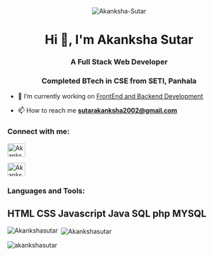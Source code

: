 <div align="center">
<img src="https://steamuserimages-a.akamaihd.net/ugc/1750192580777325570/34439813918391F33D5B5A681CD1E2F8035056C2/?imw=637&imh=358&ima=fit&impolicy=Letterbox&imcolor=%23000000&letterbox=true" alt="Akanksha-Sutar" />
</div>
<h1 align="center">Hi 👋, I'm Akanksha Sutar</h1>
<h3 align="center">A Full Stack Web Developer</h3>
<h3 align="center">Completed BTech in CSE from SETI, Panhala</h3>


- 🔭 I’m currently working on [FrontEnd and Backend Development](https://github.com/Akanksha-Sutar)

- 📫 How to reach me **sutarakanksha2002@gmail.com**

<h3 align="left">Connect with me:</h3>
<p align="left">

<a href="https://linkedin.com/in/Akanksha-Sutar" target="blank"><img align="center" src="https://raw.githubusercontent.com/rahuldkjain/github-profile-readme-generator/master/src/images/icons/Social/linked-in-alt.svg" alt="Akanksha-Sutar" height="30" width="40" /></a>

<a href="https://instagram.com/Akshu__1922" target="blank"><img align="center" src="https://raw.githubusercontent.com/rahuldkjain/github-profile-readme-generator/master/src/images/icons/Social/instagram.svg" alt="Akanksha-Sutar" height="30" width="40" /></a>

<h3 align="left">Languages and Tools:</h3>
<p><h2>HTML  CSS  Javascript  Java  SQL  php  MYSQL</h2>
</p>

<p><img align="left" src="https://github-readme-stats.vercel.app/api/top-langs?username=Akanksha-Sutar&show_icons=true&locale=en&layout=compact" alt="Akankshasutar" /></p>

<p>&nbsp;<img align="center" src="https://github-readme-stats.vercel.app/api?username=Akanksha-Sutar&show_icons=true&locale=en" alt="Akankshasutar" /></p>

<p><img align="center" src="https://github-readme-streak-stats.herokuapp.com/?user=Akanksha-Sutar&" alt="akankshasutar" /></p>
